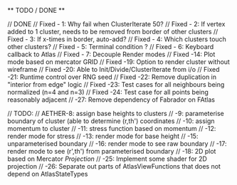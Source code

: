 ﻿** TODO / DONE **

  // DONE 
  // Fixed - 1: Why fail when ClusterIterate 50?
  // Fixed - 2: If vertex added to 1 cluster, needs to be removed from border of other clusters
  // Fixed - 3: If x-times in border, auto-add?
  // Fixed - 4: Which clusters touch other clusters?
  // Fixed - 5: Terminal condition ?
  // Fixed - 6: Keyboard callback to Atlas
  // Fixed - 7: Decouple Render modes
  // Fixed -14: Plot mode based on mercator GRID 
  // Fixed -19: Option to render cluster without wireframe 
  // Fixed -20: Able to Init/Divide/ClusterIterate from i/o
  // Fixed -21: Runtime control over RNG seed
  // Fixed -22: Remove duplication in "interior from edge" logic
  // Fixed -23: Test cases for all neighbours being normalized (n=4 and n=3)
  // Fixed -24: Test case for all points being reasonably adjacent
  //	   -27: Remove dependency of Fabrador on FAtlas

  // TODO:
  // AETHER-8:  assign base heights to clusters
  //       -9:  parameterise boundary of cluster (able to determine (r,th') coordinates
  //       -10: assign momentum to cluster
  //       -11: stress function based on momentum
  //       -12: render mode for stress
  //       -13: render mode for base height
  //       -15: unparameterised boundary
  //       -16: render mode to see raw boundary
  //       -17: render mode to see (r',th') from parameterised boundary
  //       -18: 2D plot based on Mercator *Projection*
  //       -25: Implement some shader for 2D projection
  //       -26: Separate out parts of AtlasViewFunctions that does not depend on AtlasStateTypes







